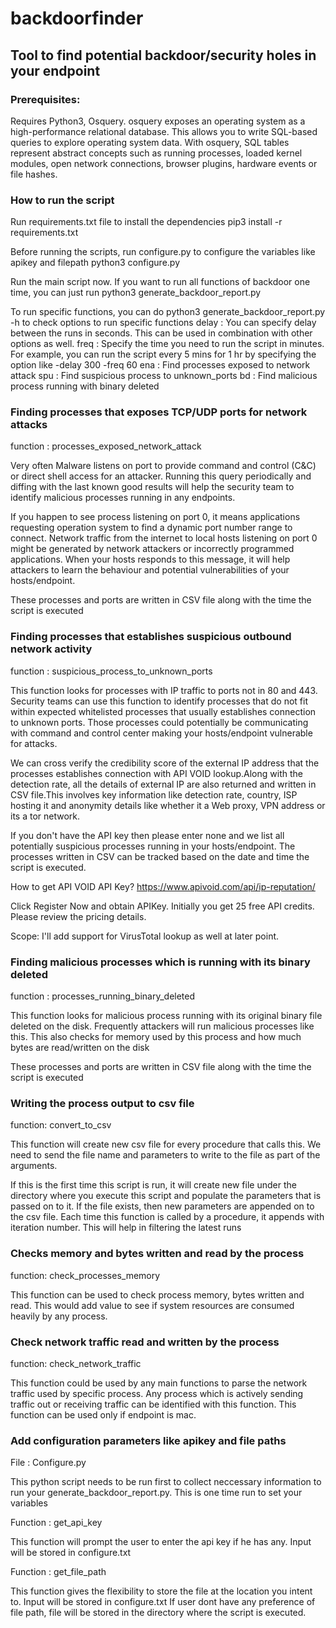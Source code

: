 # backdoorfinder
## Tool to find potential backdoor/security holes in your endpoint

### Prerequisites:

Requires Python3, Osquery. 
osquery exposes an operating system as a high-performance relational database. 
This allows you to write SQL-based queries to explore operating system data. 
With osquery, SQL tables represent abstract concepts such as running processes, 
loaded kernel modules, open network connections, browser plugins, hardware events or file hashes.
 
### How to run the script

Run requirements.txt file to install the dependencies
    pip3 install -r requirements.txt
    
Before running the scripts, run configure.py to configure the variables like apikey and filepath
    python3 configure.py

Run the main script now.
If you want to run all functions of backdoor one time, you can just run 
    python3 generate_backdoor_report.py 

To run specific functions, you can do python3 generate_backdoor_report.py -h to check options to run specific functions
    delay : You can specify delay between the runs in seconds. This can be used in combination with other options as well.
    freq  : Specify the time you need to run the script in minutes. For example, you can run the script every 5 mins 
            for 1 hr by specifying the option like -delay 300 -freq 60 
    ena   : Find processes exposed to network attack
    spu   : Find suspicious process to unknown_ports
    bd    : Find malicious process running with binary deleted
    
    
### Finding processes that exposes TCP/UDP ports for network attacks

function  : processes_exposed_network_attack

Very often Malware listens on port to provide command and control (C&C) or direct shell access for an attacker.
Running this query periodically and diffing with the last known good results will help the security team to identify 
malicious processes running in any endpoints.

If you happen to see process listening on port 0, it means applications requesting operation system to find a dynamic 
port number range to connect. Network traffic from the internet to local hosts listening on port 0 might be generated 
by network attackers or incorrectly programmed applications. When your hosts responds to this message, it will help 
attackers to learn the behaviour and potential vulnerabilities of your hosts/endpoint.

These processes and ports are written in CSV file along with the time the script is executed

### Finding processes that establishes suspicious outbound network activity

function  :  suspicious_process_to_unknown_ports

This function looks for processes with IP traffic to ports not in 80 and 443. Security teams can use this function to
identify processes that do not fit within expected whitelisted processes that usually establishes connection to 
unknown ports. Those processes could potentially be communicating with command and control center making your 
hosts/endpoint vulnerable for attacks.

We can cross verify the credibility score of the external IP address that the processes establishes 
connection with API VOID lookup.Along with the detection rate, all the details of external IP are also returned and 
written in CSV file.This involves key information like detection rate, country, ISP hosting it and anonymity details 
like whether it a Web proxy, VPN address or its a tor network.

If you don't have the API key then please enter none and we list all potentially suspicious 
processes running in your hosts/endpoint. The processes written in CSV can be tracked based on the date and time the 
script is executed.


How to get API VOID API Key?
https://www.apivoid.com/api/ip-reputation/ 

Click Register Now and obtain APIKey. Initially you get 25 free API credits. Please review the pricing details.

Scope: I'll add support for VirusTotal lookup as well at later point.

### Finding malicious processes which is running with its binary deleted

function : processes_running_binary_deleted

This function looks for malicious process running with its original binary file deleted on the disk. Frequently 
attackers will run malicious processes like this. This also checks for memory used by this process and how much
bytes are read/written on the disk

These processes and ports are written in CSV file along with the time the script is executed 

### Writing the process output to csv file 

function: convert_to_csv

This function will create new csv file for every procedure that calls this. We need to send the file name and parameters
to write to the file as part of the arguments.

If this is the first time this script is run, it will create new file under the directory where you execute this
script and populate the parameters that is passed on to it. If the file exists, then new parameters are appended on
to the csv file. Each time this function is called by a procedure, it appends with iteration number. This will help in
filtering the latest runs

### Checks memory and bytes written and read by the process

function: check_processes_memory

This function can be used to check process memory, bytes written and read. This would add value to see if system 
resources are consumed heavily by any process.

### Check network traffic read and written by the process
function: check_network_traffic

This function could be used by any main functions to parse the network traffic used by specific process. Any process
which is actively sending traffic out or receiving traffic can be identified with this function. This function can be 
used only if endpoint is mac. 

### Add configuration parameters like apikey and file paths

File : Configure.py

This python script needs to be run first to collect neccessary information to run your generate_backdoor_report.py. 
This is one time run to set your variables 

Function : get_api_key

This function will prompt the user to enter the api key if he has any. Input will be stored in configure.txt

Function : get_file_path

This function gives the flexibility to store the file at the location you intent to. Input will be stored in 
configure.txt If user dont have any preference of file path, file will be stored in the directory where the script 
is executed. 




